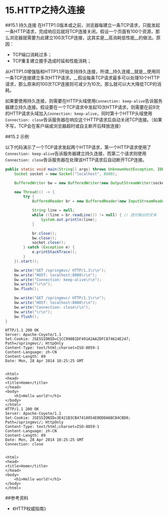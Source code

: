 # 15.HTTP之持久连接


##15.1 持久连接
在HTTP1.0版本或之前，浏览器每建立一条TCP请求，只能发起一条HTTP请求，完成响应后就将TCP连接关闭。假设一个页面有100个资源，那么浏览器就需要为此建立100次TCP连接，这其实是__高消耗低性能__的做法。原因：
	
* TCP端口消耗过多；
* TCP重复建立握手造成时延和性能消耗；

从HTTP1.0增强版和HTTP1.1开始支持持久连接，所谓__持久连接__就是__使用同一条TCP连接建立多次HTTP请求。__假设每条TCP请求最多可以处理10个HTTP请求，那么原来的100次TCP连接则可减少为10次。那么就可以大大降低TCP的消耗。

如果要使用持久连接，则需要在HTTP头域使用`Connection: keep-alive`告诉服务器建立持久连接。假设要在一个TCP请求中发起10次HTTP请求，则需要在前9次的HTTP请求头域加入`Connection: keep-alive`，同时第十个HTTP头域使用`Connection: close`告诉服务器在响应这个HTTP请求后自动关闭TCP连接。（如果不写，TCP会在客户端或浏览器超时或自主断开后释放连接）

##15.2 示例

以下代码演示了一个TCP请求发起两个HTTP请求，第一个HTTP请求使用了`Connection: keep-alive`告诉服务器建立持久连接，而第二个请求则使用`Connection: close`告诉服务器在处理该HTTP请求后自动断开TCP连接。

```java
public static void main(String[] args) throws UnknownHostException, IOException {
	Socket socket = new Socket("localhost", 8080);

	BufferedWriter bw = new BufferedWriter(new OutputStreamWriter(socket.getOutputStream()));

	new Thread(() -> {
		try {
			BufferedReader br = new BufferedReader(new InputStreamReader(socket.getInputStream()));

			String line = null;
			while ((line = br.readLine()) != null) { // 迭代输出的文本
				System.out.println(line);
			}

			br.close();
			bw.close();
			socket.close();
		} catch (Exception e) {
			e.printStackTrace();
		}
	}).start();

	bw.write("GET /springmvc/ HTTP/1.1\r\n");
	bw.write("HOST: localhost:8080\r\n");
	bw.write("Connection: keep-alive\r\n");
	bw.write("\r\n");
	bw.flush();

	bw.write("GET /springmvc/ HTTP/1.1\r\n");
	bw.write("HOST: localhost:8080\r\n");
	bw.write("Connection: close\r\n");
	bw.write("\r\n");
	bw.flush();
}
```

```
HTTP/1.1 200 OK
Server: Apache-Coyote/1.1
Set-Cookie: JSESSIONID=C1CC998B1DF491A2AA2DFC874624E247; Path=/springmvc/; HttpOnly
Content-Type: text/html;charset=ISO-8859-1
Content-Language: zh-CN
Content-Length: 89
Date: Mon, 28 Apr 2014 10:25:25 GMT


<html>
<head>
<title>Home</title>
</head>
<body>
	<h1>Hello world!</h1>
</body>
</html>
HTTP/1.1 200 OK
Server: Apache-Coyote/1.1
Set-Cookie: JSESSIONID=3E421B3CB47418054E0DDDA6BCB4CBD0; Path=/springmvc/; HttpOnly
Content-Type: text/html;charset=ISO-8859-1
Content-Language: zh-CN
Content-Length: 89
Date: Mon, 28 Apr 2014 10:25:25 GMT
Connection: close


<html>
<head>
<title>Home</title>
</head>
<body>
	<h1>Hello world!</h1>
</body>
</html>
```

##参考资料

* 《HTTP权威指南》
